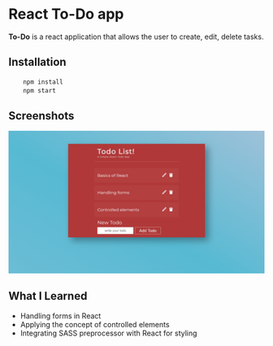 # React To-Do app
**To-Do** is a react application that allows the user to create, edit, delete tasks.
## Installation
```bash
    npm install
    npm start
```
## Screenshots

<!-- Images -->
![Screenshot 1](x3.png)

## What I Learned 
* Handling forms in React 
* Applying the concept of controlled elements
* Integrating SASS preprocessor with React for styling
